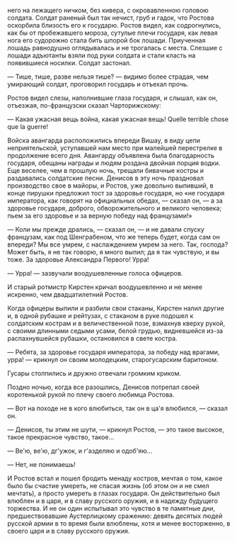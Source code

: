 него на лежащего ничком, без кивера, с окровавленною головою солдата. Солдат раненый был так нечист, груб и гадок, что Ростова оскорбила близость его к государю. Ростов видел, как содрогнулись, как бы от пробежавшего мороза, сутулые плечи государя, как левая нога его судорожно стала бить шпорой бок лошади. Приученная лошадь равнодушно оглядывалась и не трогалась с места. Слезшие с лошади адъютанты взяли под руки солдата и стали класть на появившиеся носилки. Солдат застонал.

— Тише, тише, разве нельзя тише? — видимо более страдая, чем умирающий солдат, проговорил государь и отъехал прочь.

Ростов видел слезы, наполнившие глаза государя, и слышал, как он, отъезжая, по-французски сказал Чарторижскому:

— Какая ужасная вещь война, какая ужасная вещь! Quelle terrible chose que la guerre!

Войска авангарда расположились впереди Вишау, в виду цепи неприятельской, уступавшей нам место при малейшей перестрелке в продолжение всего дня. Авангарду объявлена была благодарность государя, обещаны награды и людям роздана двойная порция водки. Еще веселее, чем в прошлую ночь, трещали бивачные костры и раздавались солдатские песни. Денисов в эту ночь праздновал производство свое в майоры, и Ростов, уже довольно выпивший, в конце пирушки предложил тост за здоровье государя, но «не государя императора, как говорят на официальных обедах, — сказал он, — а за здоровье государя, доброго, обворожительного и великого человека; пьем за его здоровье и за верную победу над французами!»

— Коли мы прежде дрались, — сказал он, — и не давали спуску французам, как под Шенграбеном, что же теперь будет, когда сам он впереди? Мы все умрем, с наслаждением умрем за него. Так, господа? Может быть, я не так говорю, я много выпил; да я так чувствую, и вы тоже. За здоровье Александра Первого! Урра!

— Урра! — зазвучали воодушевленные голоса офицеров.

И старый ротмистр Кирстен кричал воодушевленно и не менее искренно, чем двадцатилетний Ростов.

Когда офицеры выпили и разбили свои стаканы, Кирстен налил другие и, в одной рубашке и рейтузах, с стаканом в руке подошел к солдатским кострам и в величественной позе, взмахнув кверху рукой, с своими длинными седыми усами, белой грудью, видневшейся из-за распахнувшейся рубашки, остановился в свете костра.

— Ребята, за здоровье государя императора, за победу над врагами, урра! — крикнул он своим молодецким, старогусарским баритоном.

Гусары столпились и дружно отвечали громким криком.

Поздно ночью, когда все разошлись, Денисов потрепал своей коротенькой рукой по плечу своего любимца Ростова.

— Вот на походе не в кого влюбиться, так он в ца'я влюбился, — сказал он.

— Денисов, ты этим не шути, — крикнул Ростов, — это такое высокое, такое прекрасное чувство, такое…

— Ве'ю, ве'ю, дг'ужок, и г'азделяю и одоб'яю…

— Нет, не понимаешь!

И Ростов встал и пошел бродить менаду костров, мечтая о том, какое было бы счастие умереть, не спасая жизнь (об этом он и не смел мечтать), а просто умереть в глазах государя. Он действительно был влюблен и в царя, и в славу русского оружия, и в надежду будущего торжества. И не он один испытывал это чувство в те памятные дни, предшествовавшие Аустерлицкому сражению: девять десятых людей русской армии в то время были влюблены, хотя и менее восторженно, в своего царя и в славу русского оружия.

</div>

<div class="section">

